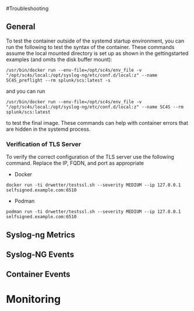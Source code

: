 #Troubleshooting 

## General

To test the container outside of the systemd startup environment, you can run the following to test the syntax
of the container.  These commands assume the local mounted directory is set up as shown in the gettingstarted
examples (and omits the disk buffer mount):

```
/usr/bin/docker run --env-file=/opt/sc4s/env_file -v "/opt/sc4s/local:/opt/syslog-ng/etc/conf.d/local:z" --name SC4S_preflight --rm splunk/scs:latest -s
```

and you can run

```
/usr/bin/docker run --env-file=/opt/sc4s/env_file -v "/opt/sc4s/local:/opt/syslog-ng/etc/conf.d/local:z" --name SC4S --rm splunk/scs:latest
```

to test the final image.  These commands can help with container errors that are hidden in the systemd process.

### Verification of TLS Server

To verify the correct configuration of the TLS server use the following command. Replace the IP, FQDN, and port as appropriate

* Docker
```
docker run -ti drwetter/testssl.sh --severity MEDIUM --ip 127.0.0.1 selfsigned.example.com:6510
```

* Podman
```
podman run -ti drwetter/testssl.sh --severity MEDIUM --ip 127.0.0.1 selfsigned.example.com:6510
```

## Syslog-ng Metrics 

## Syslog-NG Events

## Container Events

# Monitoring

